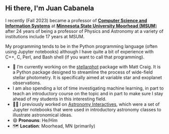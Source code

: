 ## Hi there, I'm Juan Cabanela

I recently (Fall 2023) became a professor of [**Computer Science and Information Systems**](https://www.mnstate.edu/academics/colleges-schools/csis/) at [**Minnesota State University Moorhead (MSUM**)](https://www.mnstate.edu/[) after 24 years of being a professor of Physics and Astronomy at a variety of institutions include 17 years at MSUM.

My programming tends to be in the Python programming language (often using Jupyter notebooks) although I have quite a bit of experience with C++, C, Perl, and Bash shell (if you want to call that programming).

- 🔭 I’m currently working on the [stellarphot](https://github.com/feder-observatory/stellarphot) package with Matt Craig.  It is a Python package designed to streamline the process of wide-field stellar photometry.  It is specifically aimed at variable star and exoplanet observations.
- I am also spending a lot of time investigating machine learning, in part to teach an introductory course on the topic and in part to make sure I stay ahead of my students in this interesting field.
- 👨‍🏫 I previously worked on [Astronomy Interactives](https://github.com/JuanCab/AstroInteractives), which were a set of Jupyter notebooks that were used in introductory astronomy classes to illustrate astronomical ideas.
- 😄 **Pronouns**: He/Him
- 🗺 **Location**: Moorhead, MN (primarily)
